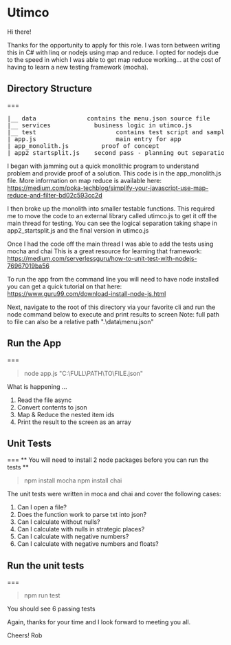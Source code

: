 ﻿# Utimco

Hi there! 

Thanks for the opportunity to apply for this role. I was torn between writing this in C# with linq or nodejs using map and reduce. 
I opted for nodejs due to the speed in which I was able to get map reduce working... at the cost of having to learn a new testing framework (mocha).


## Directory Structure
===
<pre>
|__ data              contains the menu.json source file
|__ services	        business logic in utimco.js
|__ test				      contains test script and sample file
| app.js				      main entry for app
| app_monolith.js		  proof of concept
| app2_startsplit.js	second pass - planning out separation of concerns
</pre>

I began with jamming out a quick monolithic program to understand problem and provide proof of a solution. This code is in the app_monolith.js file.
More information on map reduce is available here:
https://medium.com/poka-techblog/simplify-your-javascript-use-map-reduce-and-filter-bd02c593cc2d

I then broke up the monolith into smaller testable functions. This required me to move the code to an external library called utimco.js to get it off the main thread for testing.
You can see the logical separation taking shape in app2_startsplit.js and the final version in utimco.js

Once I had the code off the main thread I was able to add the tests using mocha and chai
This is a great resource for learning that framework:
https://medium.com/serverlessguru/how-to-unit-test-with-nodejs-76967019ba56

To run the app from the command line you will need to have node installed you can get a quick tutorial on that here:
https://www.guru99.com/download-install-node-js.html

Next, navigate to the root of this directory via your favorite cli and run the node command below to execute and print results to screen
Note: full path to file can also be a relative path ".\data\menu.json"


## Run the App
===
> node app.js "C:\FULL\PATH\TO\FILE.json"


What is happening ...
1. Read the file async
2. Convert contents to json
3. Map & Reduce the nested item ids
4. Print the result to the screen as an array



## Unit Tests
===
** You will need to install 2 node packages before you can run the tests **
> npm install mocha
> npm install chai

The unit tests were written in moca and chai and cover the following cases:
1. Can I open a file?
2. Does the function work to parse txt into json?
3. Can I calculate without nulls?
4. Can I calculate with nulls in strategic places?
5. Can I calculate with negative numbers?
6. Can I calculate with negative numbers and floats?


## Run the unit tests
===
> npm run test

You should see 6 passing tests

Again, thanks for your time and I look forward to meeting you all.

Cheers!
Rob
